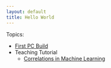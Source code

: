 ```yaml
---
layout: default
title: Hello World
---
```


Topics:
* [First PC Build](first_pc_build.html)
* Teaching Tutorial
    * [Correlations in Machine Learning](correls_ML.md)
